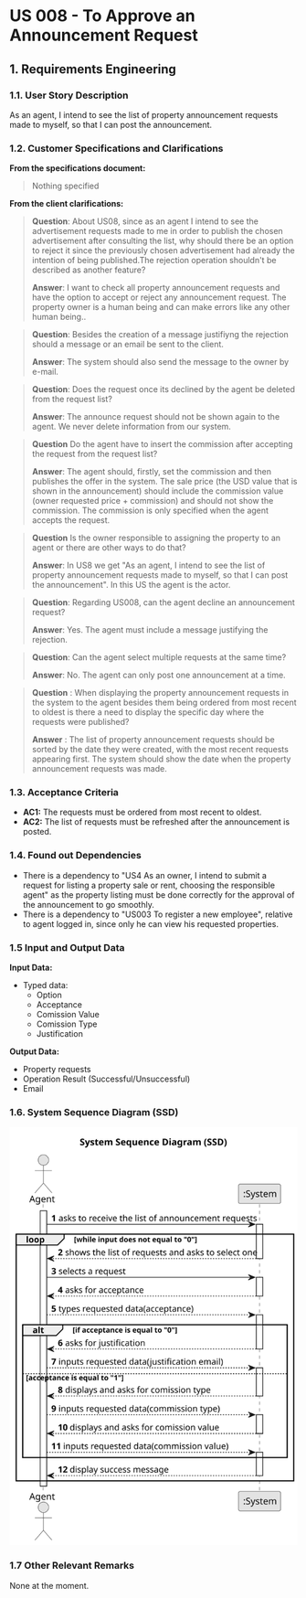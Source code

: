 # US 008 - To Approve an Announcement Request

## 1. Requirements Engineering


### 1.1. User Story Description


As an agent, I intend to see the list of property announcement requests made
to myself, so that I can post the announcement.


### 1.2. Customer Specifications and Clarifications


**From the specifications document:**

> Nothing specified


**From the client clarifications:**


> **Question**: About US08, since as an agent I intend to see the advertisement requests made to me in order to publish the chosen advertisement after consulting the list, why should there be an option to reject it since the previously chosen advertisement had already the intention of being published.The rejection operation shouldn't be described as another feature?
>
> **Answer**: I want to check all property announcement requests and have the option to accept or reject any announcement request. The property owner is a human being and can make errors like any other human being..

> **Question**: Besides the creation of a message justifiyng the rejection should a message or an email be sent to the client.
>
> **Answer**: The system should also send the message to the owner by e-mail.

> **Question**: Does the request once its declined by the agent be deleted from the request list?
>
> **Answer**: The announce request should not be shown again to the agent. We never delete information from our system.

> **Question** Do the agent have to insert the commission after accepting the request from the request list?
>
> **Answer**: The agent should, firstly, set the commission and then publishes the offer in the system. The sale price (the USD value that is shown in the announcement) should include the commission value (owner requested price + commission) and should not show the commission. The commission is only specified when the agent accepts the request.

> **Question** Is the owner responsible to assigning the property to an agent or there are other ways to do that?
>
> **Answer**: In US8 we get "As an agent, I intend to see the list of property announcement requests made to myself, so that I can post the announcement". In this US the agent is the actor.

> **Question**: Regarding US008, can the agent decline an announcement request?
> 
> **Answer**: Yes. The agent must include a message justifying the rejection.

> **Question**: Can the agent select multiple requests at the same time?
> 
> **Answer**: No. The agent can only post one announcement at a time.

> **Question** : When displaying the property announcement requests in the system to the agent besides them being ordered from most recent to oldest is there a need to display the specific day where the requests were published?
> 
> **Answer** : The list of property announcement requests should be sorted by the date they were created, with the most recent requests appearing first. The system should show the date when the property announcement requests was made.



### 1.3. Acceptance Criteria


* **AC1:** The requests must be ordered from most recent to oldest.
* **AC2:** The list of requests must be refreshed after the announcement is posted.


### 1.4. Found out Dependencies

* There is a dependency to "US4 As an owner, I intend to submit a request for listing a property sale or rent,
  choosing the responsible agent" as the property listing must be done correctly for the approval of the announcement to go smoothly.
* There is a dependency to "US003 To register a new employee", relative to agent logged in, since only he can view his requested properties.

### 1.5 Input and Output Data


**Input Data:**

* Typed data:
  * Option
  * Acceptance
  * Comission Value
  * Comission Type
  * Justification

**Output Data:**

* Property requests
* Operation Result (Successful/Unsuccessful)
* Email

### 1.6. System Sequence Diagram (SSD)

![System Sequence Diagram](svg/us008-system-sequence-diagram.svg)

### 1.7 Other Relevant Remarks

None at the moment.